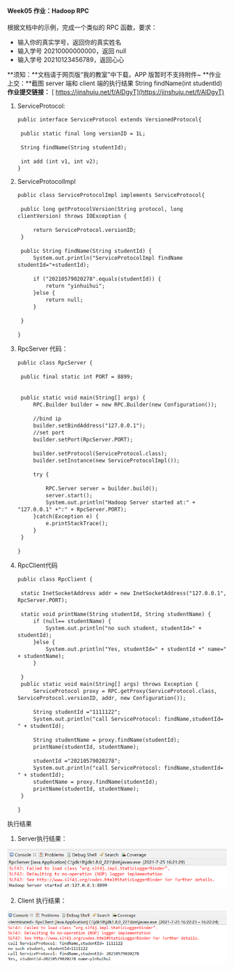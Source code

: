 #### Week05  作业：Hadoop RPC

根据文档中的示例，完成一个类似的 RPC 函数，要求：

- 输入你的真实学号，返回你的真实姓名
- 输入学号 20210000000000，返回 null
- 输入学号 20210123456789，返回心心

**须知：**文档请于网页版“我的教室”中下载，APP 版暂时不支持附件~
**作业上交：**截图 server 端和 client 端的执行结果 String findName(int studentId)
**作业提交链接：** [ https://jinshuju.net/f/AlDgyT](https://jinshuju.net/f/AlDgyT)



1. ServiceProtocol:

   ```
   public interface ServiceProtocol extends VersionedProtocol{
   
   	public static final long versionID = 1L;
   	
   	String findName(String studentId);
   	
   	int add (int v1, int v2);
   }
   ```

   

2. ServiceProtocolImpl

   ```
   public class ServiceProtocolImpl implements ServiceProtocol{
   
   	public long getProtocolVersion(String protocol, long clientVersion) throws IOException {
   
   		return ServiceProtocol.versionID;
   	}
   
   	public String findName(String studentId) {
   		System.out.println("ServiceProtocolImpl findName studentId="+studentId);
   
   		if ("20210579020278".equals(studentId)) {
   			return "yinhuihui";
   		}else {
   			return null;
   		}
   
   	}
   
   }
   
   ```

   

3. RpcServer 代码：

   ```
   public class RpcServer {
   	
   	public final static int PORT = 8899;
   	
   	
   	public static void main(String[] args) {
   		RPC.Builder builder = new RPC.Builder(new Configuration());
   		
   		//bind ip
   		builder.setBindAddress("127.0.0.1");
   		//set port
   		builder.setPort(RpcServer.PORT);
   		
   		builder.setProtocol(ServiceProtocol.class);
   		builder.setInstance(new ServiceProtocolImpl());
   		
   		try {
   			
   			RPC.Server server = builder.build();
   			server.start();
   			System.out.println("Hadoop Server started at:" + "127.0.0.1" +":" + RpcServer.PORT);
   		}catch(Exception e) {
   			e.printStackTrace();
   		}
   	}
   
   }
   ```

   

4. RpcClient代码

   ```
   public class RpcClient {
   
   	static InetSocketAddress addr = new InetSocketAddress("127.0.0.1", RpcServer.PORT);
   	
   	static void printName(String studentId, String studentName) {
   		if (null== studentName) {
   			System.out.println("no such student, studentId=" + studentId);
   		}else {
   			System.out.println("Yes, studentId=" + studentId +" name=" + studentName);
   		}
   		
   	}
   	public static void main(String[] args) throws Exception {
   		ServiceProtocol proxy = RPC.getProxy(ServiceProtocol.class, ServiceProtocol.versionID, addr, new Configuration());
   		
   		String studentId ="1111122";
   		System.out.println("call ServiceProtocol: findName,studentId= " + studentId);
   		
   		String studentName = proxy.findName(studentId);
   		printName(studentId, studentName);
   		
   		studentId ="20210579020278";
   		System.out.println("call ServiceProtocol: findName,studentId= " + studentId);		
   		studentName = proxy.findName(studentId);
   		printName(studentId, studentName);
   	}
   
   }
   ```



执行结果

1. Server执行结果：

![enter image description here](https://github.com/changanjennifer/Bigdata/blob/main/week05/hadoopRpc-Server.png)

2.  Client 执行结果：

![enter image description here](https://github.com/changanjennifer/Bigdata/blob/main/week05/hadoopRpc-client-result.png)

